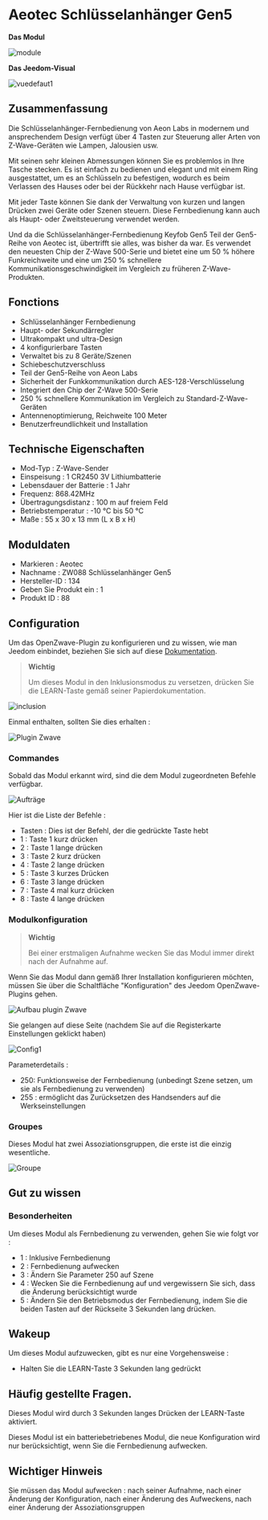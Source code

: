 # Aeotec Schlüsselanhänger Gen5

**Das Modul**

![module](images/aeotec.keyfob-gen5/module.jpg)

**Das Jeedom-Visual**

![vuedefaut1](images/aeotec.keyfob-gen5/vuedefaut1.jpg)

## Zusammenfassung

Die Schlüsselanhänger-Fernbedienung von Aeon Labs in modernem und ansprechendem Design verfügt über 4 Tasten zur Steuerung aller Arten von Z-Wave-Geräten wie Lampen, Jalousien usw.

Mit seinen sehr kleinen Abmessungen können Sie es problemlos in Ihre Tasche stecken. Es ist einfach zu bedienen und elegant und mit einem Ring ausgestattet, um es an Schlüsseln zu befestigen, wodurch es beim Verlassen des Hauses oder bei der Rückkehr nach Hause verfügbar ist.

Mit jeder Taste können Sie dank der Verwaltung von kurzen und langen Drücken zwei Geräte oder Szenen steuern. Diese Fernbedienung kann auch als Haupt- oder Zweitsteuerung verwendet werden.

Und da die Schlüsselanhänger-Fernbedienung Keyfob Gen5 Teil der Gen5-Reihe von Aeotec ist, übertrifft sie alles, was bisher da war. Es verwendet den neuesten Chip der Z-Wave 500-Serie und bietet eine um 50 % höhere Funkreichweite und eine um 250 % schnellere Kommunikationsgeschwindigkeit im Vergleich zu früheren Z-Wave-Produkten.

## Fonctions

-   Schlüsselanhänger Fernbedienung
-   Haupt- oder Sekundärregler
-   Ultrakompakt und ultra-Design
-   4 konfigurierbare Tasten
-   Verwaltet bis zu 8 Geräte/Szenen
-   Schiebeschutzverschluss
-   Teil der Gen5-Reihe von Aeon Labs
-   Sicherheit der Funkkommunikation durch AES-128-Verschlüsselung
-   Integriert den Chip der Z-Wave 500-Serie
-   250 % schnellere Kommunikation im Vergleich zu Standard-Z-Wave-Geräten
-   Antennenoptimierung, Reichweite 100 Meter
-   Benutzerfreundlichkeit und Installation

## Technische Eigenschaften

-   Mod-Typ : Z-Wave-Sender
-   Einspeisung : 1 CR2450 3V Lithiumbatterie
-   Lebensdauer der Batterie : 1 Jahr
-   Frequenz: 868.42MHz
-   Übertragungsdistanz : 100 m auf freiem Feld
-   Betriebstemperatur : -10 °C bis 50 °C
-   Maße : 55 x 30 x 13 mm (L x B x H)

## Moduldaten

-   Markieren : Aeotec
-   Nachname : ZW088 Schlüsselanhänger Gen5
-   Hersteller-ID : 134
-   Geben Sie Produkt ein : 1
-   Produkt ID : 88

## Configuration

Um das OpenZwave-Plugin zu konfigurieren und zu wissen, wie man Jeedom einbindet, beziehen Sie sich auf diese [Dokumentation](https://doc.jeedom.com/de_DE/plugins/automation%20protocol/openzwave/).

> **Wichtig**
>
> Um dieses Modul in den Inklusionsmodus zu versetzen, drücken Sie die LEARN-Taste gemäß seiner Papierdokumentation.

![inclusion](images/aeotec.keyfob-gen5/inclusion.jpg)

Einmal enthalten, sollten Sie dies erhalten :

![Plugin Zwave](images/aeotec.keyfob-gen5/information.jpg)

### Commandes

Sobald das Modul erkannt wird, sind die dem Modul zugeordneten Befehle verfügbar.

![Aufträge](images/aeotec.keyfob-gen5/commandes.jpg)

Hier ist die Liste der Befehle :

-   Tasten : Dies ist der Befehl, der die gedrückte Taste hebt
  - 1 : Taste 1 kurz drücken
  - 2 : Taste 1 lange drücken
  - 3 : Taste 2 kurz drücken
  - 4 : Taste 2 lange drücken
  - 5 : Taste 3 kurzes Drücken
  - 6 : Taste 3 lange drücken
  - 7 : Taste 4 mal kurz drücken
  - 8 : Taste 4 lange drücken

### Modulkonfiguration

> **Wichtig**
>
> Bei einer erstmaligen Aufnahme wecken Sie das Modul immer direkt nach der Aufnahme auf.

Wenn Sie das Modul dann gemäß Ihrer Installation konfigurieren möchten, müssen Sie über die Schaltfläche "Konfiguration" des Jeedom OpenZwave-Plugins gehen.

![Aufbau plugin Zwave](images/plugin/bouton_configuration.jpg)

Sie gelangen auf diese Seite (nachdem Sie auf die Registerkarte Einstellungen geklickt haben)

![Config1](images/aeotec.keyfob-gen5/config1.jpg)

Parameterdetails :

-   250: Funktionsweise der Fernbedienung (unbedingt Szene setzen, um sie als Fernbedienung zu verwenden)
-   255 : ermöglicht das Zurücksetzen des Handsenders auf die Werkseinstellungen

### Groupes

Dieses Modul hat zwei Assoziationsgruppen, die erste ist die einzig wesentliche.

![Groupe](images/aeotec.keyfob-gen5/groupe.jpg)

##  Gut zu wissen

### Besonderheiten

Um dieses Modul als Fernbedienung zu verwenden, gehen Sie wie folgt vor :

-   1 : Inklusive Fernbedienung
-   2 : Fernbedienung aufwecken
-   3 : Ändern Sie Parameter 250 auf Szene
-   4 : Wecken Sie die Fernbedienung auf und vergewissern Sie sich, dass die Änderung berücksichtigt wurde
-   5 : Ändern Sie den Betriebsmodus der Fernbedienung, indem Sie die beiden Tasten auf der Rückseite 3 Sekunden lang drücken.

## Wakeup

Um dieses Modul aufzuwecken, gibt es nur eine Vorgehensweise :

-   Halten Sie die LEARN-Taste 3 Sekunden lang gedrückt

## Häufig gestellte Fragen.

Dieses Modul wird durch 3 Sekunden langes Drücken der LEARN-Taste aktiviert.

Dieses Modul ist ein batteriebetriebenes Modul, die neue Konfiguration wird nur berücksichtigt, wenn Sie die Fernbedienung aufwecken.

## Wichtiger Hinweis

Sie müssen das Modul aufwecken : nach seiner Aufnahme, nach einer Änderung der Konfiguration, nach einer Änderung des Aufweckens, nach einer Änderung der Assoziationsgruppen
